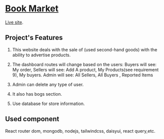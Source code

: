 # [Book Market](https://oneline-resale-market.web.app)

[Live site](https://oneline-resale-market.web.app).

## Project's Features

1. This website deals with the sale of (used second-hand goods) with the ability to advertise products.

2. The dashboard routes will change based on the users:
Buyers will see: My order,
Sellers will see: Add A product, My Products(see requirement 9), My buyers.
Admin will see: All Sellers, All Buyers , Reported Items

3. Admin can delete any type of user.

4. It also has bogs section.

5. Use database for store information.

## Used component

React router dom,
mongodb,
nodejs,
tailwindcss,
daisyui,
react query,etc.
